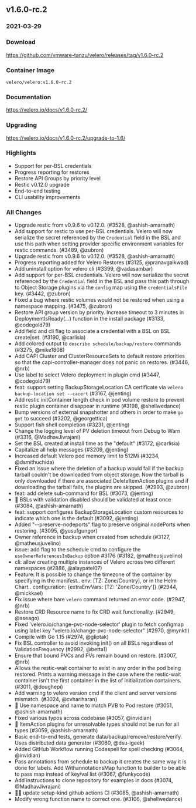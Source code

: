 ## v1.6.0-rc.2
### 2021-03-29

### Download
https://github.com/vmware-tanzu/velero/releases/tag/v1.6.0-rc.2

### Container Image
`velero/velero:v1.6.0-rc.2`

### Documentation
https://velero.io/docs/v1.6.0-rc.2/

### Upgrading
https://velero.io/docs/v1.6.0-rc.2/upgrade-to-1.6/

### Highlights

 * Support for per-BSL credentials
 * Progress reporting for restores
 * Restore API Groups by priority level
 * Restic v0.12.0 upgrade
 * End-to-end testing 
 * CLI usability improvements

### All Changes

  * Upgrade restic from v0.9.6 to v0.12.0. (#3528, @ashish-amarnath)
  * Add support for restic to use per-BSL credentials. Velero will now serialize the secret referenced by the `Credential` field in the BSL and use this path when setting provider specific environment variables for restic commands.  (#3489, @zubron)
  * Upgrade restic from v0.9.6 to v0.12.0. (#3528, @ashish-amarnath)
  * Progress reporting added for Velero Restores (#3125, @pranavgaikwad)
  * Add uninstall option for velero cli (#3399, @vadasambar)
  * Add support for per-BSL credentials. Velero will now serialize the secret referenced by the `Credential` field in the BSL and pass this path through to Object Storage plugins via the `config` map using the `credentialsFile` key. (#3442, @zubron)
  * Fixed a bug where restic volumes would not be restored when using a namespace mapping. (#3475, @zubron)
  * Restore API group version by priority. Increase timeout to 3 minutes in DeploymentIsReady(...) function in the install package (#3133, @codegold79)
  * Add field and cli flag to associate a credential with a BSL on BSL create|set. (#3190, @carlisia)
  * Add colored output to `describe schedule/backup/restore` commands (#3275, @mike1808)
  * Add CAPI Cluster and ClusterResourceSets to default restore priorities so that the capi-controller-manager does not panic on restores. (#3446, @nrb)
  * Use label to select Velero deployment in plugin cmd (#3447, @codegold79)
  * feat: support setting BackupStorageLocation CA certificate via `velero backup-location set --cacert` (#3167, @jenting)
  * Add restic initContainer length check in pod volume restore to prevent restic plugin container disappear in runtime (#3198, @shellwedance)
  * Bump versions of external snapshotter and others in order to make `go get` to succeed (#3202, @georgettica)
  * Support fish shell completion (#3231, @jenting)
  * Change the logging level of PV deletion timeout from Debug to Warn (#3316, @MadhavJivrajani)
  * Set the BSL created at install time as the "default" (#3172, @carlisia)
  * Capitalize all help messages (#3209, @jenting)
  * Increased default Velero pod memory limit to 512Mi (#3234, @dsmithuchida)
  * Fixed an issue where the deletion of a backup would fail if the backup tarball couldn't be downloaded from object storage. Now the tarball is only downloaded if there are associated DeleteItemAction plugins and if downloading the tarball fails, the plugins are skipped. (#2993, @zubron)
  * feat: add delete sub-command for BSL (#3073, @jenting)
  * 🐛 BSLs with validation disabled should be validated at least once (#3084, @ashish-amarnath)
  * feat: support configures BackupStorageLocation custom resources to indicate which one is the default (#3092, @jenting)
  * Added "--preserve-nodeports" flag to preserve original nodePorts when restoring. (#3095, @yusufgungor)
  * Owner reference in backup when created from schedule (#3127, @matheusjuvelino)
  * issue: add flag to the schedule cmd to configure the `useOwnerReferencesInBackup` option #3176 (#3182, @matheusjuvelino)
  * cli: allow creating multiple instances of Velero across two different namespaces (#2886, @alaypatel07)
  * Feature: It is possible to change the timezone of the container by specifying in the manifest.. env: [TZ: Zone/Country], or in the Helm Chart.. configuration: {extraEnvVars: [TZ: 'Zone/Country']} (#2944, @mickkael)
  * Fix issue where bare `velero` command returned an error code. (#2947, @nrb)
  * Restore CRD Resource name to fix CRD wait functionality. (#2949, @sseago)
  * Fixed 'velero.io/change-pvc-node-selector' plugin to fetch configmap using label key "velero.io/change-pvc-node-selector"  (#2970, @mynktl)
  * Compile with Go 1.15 (#2974, @gliptak)
  * Fix BSL controller to avoid invoking init() on all BSLs regardless of ValidationFrequency (#2992, @betta1)
  * Ensure that bound PVCs and PVs remain bound on restore. (#3007, @nrb)
  * Allows the restic-wait container to exist in any order in the pod being restored. Prints a warning message in the case where the restic-wait container isn't the first container in the list of initialization containers. (#3011, @doughepi)
  * Add warning to velero version cmd if the client and server versions mismatch.  (#3024, @cvhariharan)
  * 🐛  Use namespace and name to match PVB to Pod restore (#3051, @ashish-amarnath)
  * Fixed various typos across codebase (#3057, @invidian)
  * 🐛  ItemAction plugins for unresolvable types should not be run for all types (#3059, @ashish-amarnath)
  * Basic end-to-end tests, generate data/backup/remove/restore/verify. Uses distributed data generator (#3060, @dsu-igeek)
  * Added GitHub Workflow running Codespell for spell checking (#3064, @invidian)
  * Pass annotations from schedule to backup it creates the same way it is done for labels. Add WithannotationsMap function to builder to be able to pass map instead of key/val list (#3067, @funkycode)
  * Add instructions to clone repository for examples in docs (#3074, @MadhavJivrajani)
  * 🏃‍♂️ update setup-kind github actions CI (#3085, @ashish-amarnath)
  * Modify wrong function name to correct one. (#3106, @shellwedance)